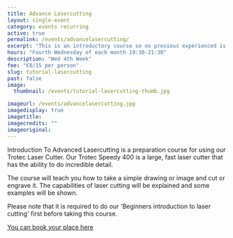 ```yaml
---
title: Advance Lasercutting
layout: single-event
category: events recurring
active: true
permalink: /events/advancelasercutting/
excerpt: "This is an introductory course so no previous experienced is required. Lasercutting is the easiest form of digital fabrication we have to offer so it is a great course to start off with."
hours: "Fourth Wednesday of each month 19:30-21:30"
description: "Wed 4th Week"
fee: "€8/15 per person"
slug: tutorial-lasercutting
past: false
image:
  thumbnail: /events/tutorial-lasercutting-thumb.jpg

imageurl: /events/advancelasercutting.jpg
imagedisplay: true
imagetitle: 
imagecredits: ""
imageoriginal: 
---
```


Introduction To Advanced Lasercutting is a preparation course for using our Trotec Laser Cutter. Our Trotec Speedy 400 is a large, fast laser cutter that has the ability to do incredible detail.

The course will teach you how to take a simple drawing or image and cut or engrave it. The capabilities of laser cutting will be explained and some examples will be shown.

Please note that it is required to do our 'Beginners introduction to laser cutting' first before taking this course.

[You can book your place here](http://fablablimerick.ticketleap.com/advancedlasercutting/)